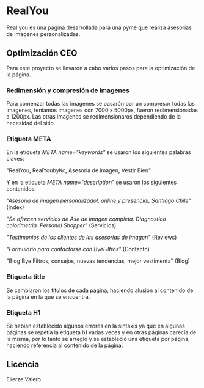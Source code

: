 # RealYou

Real you es una página desarrollada para una pyme que realiza asesorias de imagenes perzonalizadas.


## Optimización CEO 

Para este proyecto se llevaron a cabo varios pasos para la optimización de la página.

### Redimensión y compresión de imagenes

Para comenzar todas las imagenes se pasarón por un compresor todas las imagenes, teniamos imagenes con 7000 x 5000px, fueron redimensionadas a 1200px.
Las otras imagenes se redimensionaros dependiendo de la necesidad del sitio.

### Etiqueta META

En la etiqueta *META name="keywords"* se usaron los siguientes palabras claves:


"RealYou, RealYoubyKc, Asesoria de imagen, Vestir Bien"



Y en la etiqueta *META name="description"* se usaron los siguientes contenidos:


*_"Asesoria de imagen personalizado!, online y presencial, Santiago Chile"_* (Index)


*_"Se ofrecen servicios de Ase de imagen completa. Diagnostico colorimetria. Personal Shopper"_* (Servicios)


*_"Testimonios de los clientes de las asesorias de imagen"_* (Reviews)


*_"Formulario para contactarse con ByeFiltros"_* (Contacto)


"Blog Bye Filtros, consejos, nuevas tendencias, mejor vestimenta" (Blog)

### Etiqueta title

Se cambiaron los titulos de cada página, haciendo alusión al contenido de la página en la que se encuentra.

### Etiqueta H1

Se habian establecido algunos errores en la sintaxis ya que en algunas páginas se repetía la etiqueta h1 varias veces y en otras páginas carecía de la misma,
por lo tanto se arregló y se estableció una etiqueta por página, haciendo referencia al contenido de la página.

## Licencia

Elierze Valero
